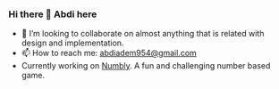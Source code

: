 ### Hi there 👋 Abdi here

- 👯 I’m looking to collaborate on almost anything that is related with design and implementation.
- 📫 How to reach me: abdiadem954@gmail.com
- Currently working on [Numbly](https://numbly.abdiadem.com/). A fun and challenging number based game.

